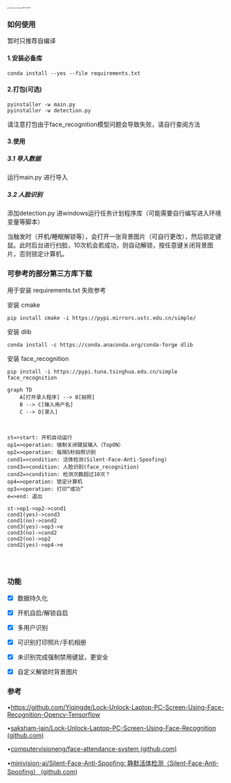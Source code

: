 





<img src="https://obssh.obs.cn-east-3.myhuaweicloud.com/img_sxy/202406050530509.jpg" alt="myedit_ai_image_0605052902" style="zoom: 25%;" />



### 如何使用

暂时只推荐自编译

#### 1.安装必备库

```
conda install --yes --file requirements.txt
```

#### 2.打包(可选)

```
pyinstaller -w main.py
pyinstaller -w detection.py
```

请注意打包由于face_recognition模型问题会导致失败，请自行查阅方法

#### 3.使用

##### 3.1 导入数据

运行main.py 进行导入

##### 3.2 人脸识别

添加detection.py 进windows运行任务计划程序库（可能需要自行编写进入环境变量等脚本）

当触发时（开机/睡眠解锁等），会打开一张背景图片（可自行更改），然后锁定键鼠。此时后台进行扫脸，10次机会若成功，则自动解锁，按任意键关闭背景图片，否则锁定计算机。



### 可参考的部分第三方库下载

用于安装 requirements.txt 失败参考

安装 cmake

```
pip install cmake -i https://pypi.mirrors.ustc.edu.cn/simple/
```

安装 dlib

```
conda install -c https://conda.anaconda.org/conda-forge dlib  
```

安装 face_recognition

```
pip install -i https://pypi.tuna.tsinghua.edu.cn/simple face_recognition
```



```Mermaid
graph TD
    A[打开录入程序] --> B[拍照]
    B --> C[输入用户名]
    C --> D[录入]
```





```flow


st=>start: 开机自动运行
op1=>operation: 强制关闭键鼠输入（TopON）
op2=>operation: 每隔5秒拍照识别
cond1=>condition: 活体检测(Silent-Face-Anti-Spoofing)
cond3=>condition: 人脸识别(face_recognition)
cond2=>condition: 检测次数超过10次？
op4=>operation: 锁定计算机
op3=>operation: 打印“成功”
e=>end: 退出

st->op1->op2->cond1
cond1(yes)->cond3
cond1(no)->cond2
cond3(yes)->op3->e
cond3(no)->cond2
cond2(no)->op2
cond2(yes)->op4->e




```







### 功能

- [x] 数据持久化

- [x] 开机自启/解锁自启

- [x] 多用户识别

- [x] 可识别打印照片/手机相册

- [x] 未识别完成强制禁用键鼠，更安全

- [x] 自定义解锁时背景图片

  

  

  

### 参考

•https://github.com/Yiqingde/Lock-Unlock-Laptop-PC-Screen-Using-Face-Recognition-Opencv-Tensorflow

•[saksham-jain](https://github.com/saksham-jain/Lock-Unlock-Laptop-PC-Screen-Using-Face-Recognition)[/Lock-Unlock-Laptop-PC-Screen-Using-Face-Recognition (github.com)](https://github.com/saksham-jain/Lock-Unlock-Laptop-PC-Screen-Using-Face-Recognition)

•[computervisioneng](https://github.com/computervisioneng/face-attendance-system/tree/master)[/face-attendance-system (github.com)](https://github.com/computervisioneng/face-attendance-system/tree/master)

•[minivision](https://github.com/minivision-ai/Silent-Face-Anti-Spoofing/tree/master)[-ai/Silent-Face-Anti-Spoofing: ](https://github.com/minivision-ai/Silent-Face-Anti-Spoofing/tree/master)[静默活体检测（](https://github.com/minivision-ai/Silent-Face-Anti-Spoofing/tree/master)[Silent-Face-Anti-Spoofing](https://github.com/minivision-ai/Silent-Face-Anti-Spoofing/tree/master)[） ](https://github.com/minivision-ai/Silent-Face-Anti-Spoofing/tree/master)[(github.com)](https://github.com/minivision-ai/Silent-Face-Anti-Spoofing/tree/master)